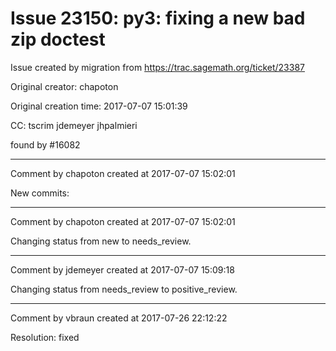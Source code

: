 # Issue 23150: py3: fixing a new bad zip doctest

Issue created by migration from https://trac.sagemath.org/ticket/23387

Original creator: chapoton

Original creation time: 2017-07-07 15:01:39

CC:  tscrim jdemeyer jhpalmieri

found by #16082


---

Comment by chapoton created at 2017-07-07 15:02:01

New commits:


---

Comment by chapoton created at 2017-07-07 15:02:01

Changing status from new to needs_review.


---

Comment by jdemeyer created at 2017-07-07 15:09:18

Changing status from needs_review to positive_review.


---

Comment by vbraun created at 2017-07-26 22:12:22

Resolution: fixed
